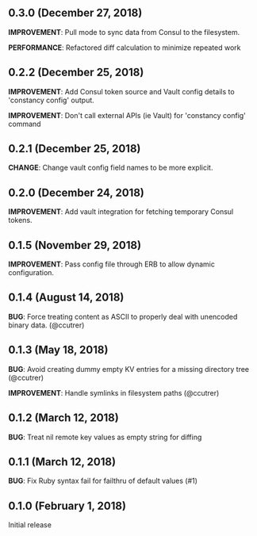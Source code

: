 ## 0.3.0 (December 27, 2018)

**IMPROVEMENT**: Pull mode to sync data from Consul to the filesystem.

**PERFORMANCE**: Refactored diff calculation to minimize repeated work

## 0.2.2 (December 25, 2018)

**IMPROVEMENT**: Add Consul token source and Vault config details to 'constancy config' output.

**IMPROVEMENT**: Don't call external APIs (ie Vault) for 'constancy config' command

## 0.2.1 (December 25, 2018)

**CHANGE**: Change vault config field names to be more explicit.

## 0.2.0 (December 24, 2018)

**IMPROVEMENT**: Add vault integration for fetching temporary Consul tokens.

## 0.1.5 (November 29, 2018)

**IMPROVEMENT**: Pass config file through ERB to allow dynamic configuration.

## 0.1.4 (August 14, 2018)

**BUG**: Force treating content as ASCII to properly deal with unencoded binary data. (@ccutrer)

## 0.1.3 (May 18, 2018)

**BUG**: Avoid creating dummy empty KV entries for a missing directory tree (@ccutrer)

**IMPROVEMENT**: Handle symlinks in filesystem paths (@ccutrer)

## 0.1.2 (March 12, 2018)

**BUG**: Treat nil remote key values as empty string for diffing

## 0.1.1 (March 12, 2018)

**BUG**: Fix Ruby syntax fail for failthru of default values (#1)

## 0.1.0 (February 1, 2018)

Initial release

